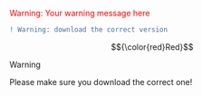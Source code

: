 <span style="color: red;">Warning: Your warning message here</span>
```diff
! Warning: download the correct version
```
$${\color{red}Red}$$

> [!WARNING]  
> Please make sure you download the correct one! 